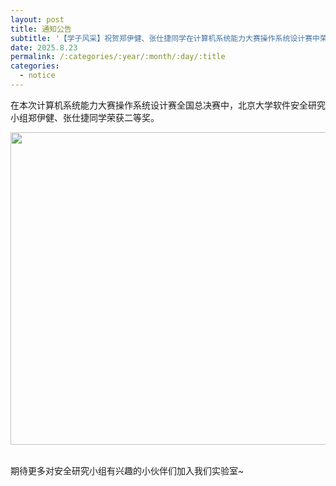```yaml
---
layout: post
title: 通知公告
subtitle: '【学子风采】祝贺郑伊健、张仕捷同学在计算机系统能力大赛操作系统设计赛中荣获二等奖！'
date: 2025.8.23
permalink: /:categories/:year/:month/:day/:title
categories:
  - notice
---
```


在本次计算机系统能力大赛操作系统设计赛全国总决赛中，北京大学软件安全研究小组郑伊健、张仕捷同学荣获二等奖。
<div align=center>
<img src="https://i.postimg.cc/XY3z2mQk/444.png" width="800px" height="500px"/>
</div>
<br/>

期待更多对安全研究小组有兴趣的小伙伴们加入我们实验室~
